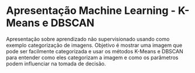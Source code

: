 # Apresentação Machine Learning - K-Means e DBSCAN

Apresentação sobre aprendizado não supervisionado usando como exemplo categorização de imagens.
Objetivo é mostrar uma imagem que pode ser facilmente categorizada e usar os métodos K-Means e DBSCAN para entender como eles categorizam a imagem e como os parâmetros podem influenciar na tomada de decisão.